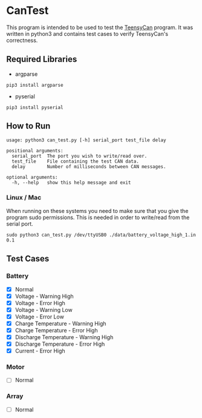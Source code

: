 # CanTest

This program is intended to be used to test the [TeensyCan](https://github.com/mlja226/TeensyCAN) program. It was written in python3 and contains test cases to verify TeensyCan's correctness.

## Required Libraries

* argparse
```
pip3 install argparse
```
* pyserial
```
pip3 install pyserial
```

## How to Run

```
usage: python3 can_test.py [-h] serial_port test_file delay

positional arguments:
  serial_port  The port you wish to write/read over.
  test_file    File containing the test CAN data.
  delay        Number of milliseconds between CAN messages.

optional arguments:
  -h, --help   show this help message and exit
```

### Linux / Mac

When running on these systems you need to make sure that you give the program sudo permissions. This is needed in order to write/read from the serial port.

```
sudo python3 can_test.py /dev/ttyUSB0 ./data/battery_voltage_high_1.in 0.1
```

## Test Cases

### Battery
- [x] Normal
- [x] Voltage - Warning High
- [x] Voltage - Error High
- [x] Voltage - Warning Low
- [x] Voltage - Error Low
- [x] Charge Temperature - Warning High
- [x] Charge Temperature - Error High
- [x] Discharge Temperature - Warning High
- [x] Discharge Temperature - Error High
- [x] Current - Error High

### Motor
- [ ] Normal

### Array
- [ ] Normal
